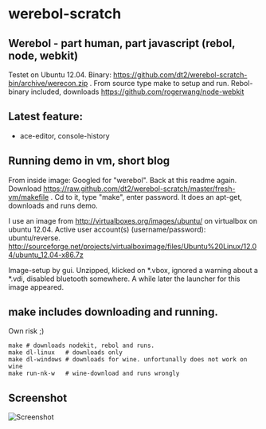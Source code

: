werebol-scratch
===============

Werebol - part human, part javascript (rebol, node, webkit)
-----------------------------------------------------------------------------------

Testet on Ubuntu 12.04.
Binary: https://github.com/dt2/werebol-scratch-bin/archive/werecon.zip .
From source type make to setup and run. Rebol-binary included, downloads https://github.com/rogerwang/node-webkit 


Latest feature:
--------------------

* ace-editor, console-history

Running demo in vm, short blog
-------------------

From inside image: Googled for "werebol". Back at this readme again. Download https://raw.github.com/dt2/werebol-scratch/master/fresh-vm/makefile . Cd to it, type "make", enter password. It does an apt-get, downloads and runs demo.

I use an image from http://virtualboxes.org/images/ubuntu/ on virtualbox on ubuntu 12.04. 
Active user account(s) (username/password): ubuntu/reverse.
http://sourceforge.net/projects/virtualboximage/files/Ubuntu%20Linux/12.04/ubuntu_12.04-x86.7z

Image-setup by gui. Unzipped, klicked on *.vbox, ignored a warning about a *.vdi, disabled bluetooth somewhere. A while later the launcher for this image appeared.


make includes downloading and running.
----------------------------------------------------------
Own risk ;)

    make # downloads nodekit, rebol and runs.
    make dl-linux   # downloads only    
    make dl-windows # downloads for wine. unfortunally does not work on wine
    make run-nk-w   # wine-download and runs wrongly

Screenshot
----------------
![Screenshot](https://raw.github.com/dt2/werebol-scratch-bin/master/screenshot.png)
